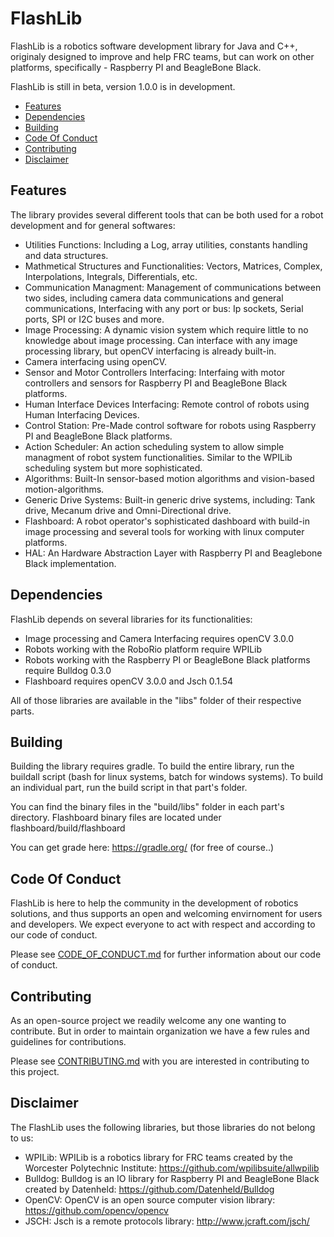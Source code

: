 # FlashLib
FlashLib is a robotics software development library for Java and C++, originaly designed to improve and help FRC teams, but can work on other platforms, specifically - Raspberry PI and BeagleBone Black.

FlashLib is still in beta, version 1.0.0 is in development.

- [Features](#features)
- [Dependencies](#dependencies)
- [Building](#building)
- [Code Of Conduct](#code-of-conduct)
- [Contributing](#contributing)
- [Disclaimer](#disclaimer)

## Features

The library provides several different tools that can be both used for a robot development and for general softwares:
- Utilities Functions: Including a Log, array utilities, constants handling and data structures.
- Mathmetical Structures and Functionalities: Vectors, Matrices, Complex, Interpolations, Integrals, Differentials, etc.
- Communication Managment: Management of communications between two sides, including camera data communications and general communications, Interfacing with any port or bus: Ip sockets, Serial ports, SPI or I2C buses and more.
- Image Processing: A dynamic vision system which require little to no knowledge about image processing. Can interface with any image processing library, but openCV interfacing is already built-in. 
- Camera interfacing using openCV.
- Sensor and Motor Controllers Interfacing: Interfaing with motor controllers and sensors for Raspberry PI and BeagleBone Black platforms.
- Human Interface Devices Interfacing: Remote control of robots using Human Interfacing Devices.
- Control Station: Pre-Made control software for robots using Raspberry PI and BeagleBone Black platforms.
- Action Scheduler: An action scheduling system to allow simple managment of robot system functionalities. Similar to the WPILib scheduling system but more sophisticated.
- Algorithms: Built-In sensor-based motion algorithms and vision-based motion-algorithms.
- Generic Drive Systems: Built-in generic drive systems, including: Tank drive, Mecanum drive and Omni-Directional drive.
- Flashboard: A robot operator's sophisticated dashboard with build-in image processing and several tools for working with linux computer platforms.
- HAL: An Hardware Abstraction Layer with Raspberry PI and Beaglebone Black implementation.

## Dependencies

FlashLib depends on several libraries for its functionalities:
- Image processing and Camera Interfacing requires openCV 3.0.0
- Robots working with the RoboRio platform require WPILib
- Robots working with the Raspberry PI or BeagleBone Black platforms require Bulldog 0.3.0
- Flashboard requires openCV 3.0.0 and Jsch 0.1.54

All of those libraries are available in the "libs" folder of their respective parts.

## Building

Building the library requires gradle. 
To build the entire library, run the buildall script (bash for linux systems, batch for windows systems). 
To build an individual part, run the build script in that part's folder.

You can find the binary files in the "build/libs" folder in each part's directory. Flashboard binary files are located under 
flashboard/build/flashboard

You can get grade here: https://gradle.org/ (for free of course..)

## Code Of Conduct

FlashLib is here to help the community in the development of robotics solutions, and thus supports an open and welcoming 
envirnoment for users and developers. We expect everyone to act with respect and according to our code of conduct.

Please see [CODE_OF_CONDUCT.md](CODE_OF_CONDUCT.md) for further information about our code of conduct.

## Contributing

As an open-source project we readily welcome any one wanting to contribute. But in order to maintain organization we have a few
rules and guidelines for contributions.

Please see [CONTRIBUTING.md](CONTRIBUTING.md) with you are interested in contributing to this project.

## Disclaimer

The FlashLib uses the following libraries, but those libraries do not belong to us:
- WPILib: WPILib is a robotics library for FRC teams created by the Worcester Polytechnic Institute: https://github.com/wpilibsuite/allwpilib
- Bulldog: Bulldog is an IO library for Raspberry PI and BeagleBone Black created by Datenheld: https://github.com/Datenheld/Bulldog
- OpenCV: OpenCV is an open source computer vision library: https://github.com/opencv/opencv
- JSCH: Jsch is a remote protocols library: http://www.jcraft.com/jsch/
